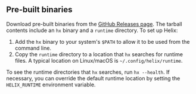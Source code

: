 ## Pre-built binaries

Download pre-built binaries from the [GitHub Releases page](https://github.com/helix-editor/helix/releases).
The tarball contents include an `hx` binary and a `runtime` directory.
To set up Helix:

1. Add the `hx` binary to your system's `$PATH` to allow it to be used from the command line.
2. Copy the `runtime` directory to a location that `hx` searches for runtime files. A typical location on Linux/macOS is `~/.config/helix/runtime`.

To see the runtime directories that `hx` searches, run `hx --health`. If necessary, you can override the default runtime location by setting the `HELIX_RUNTIME` environment variable.

